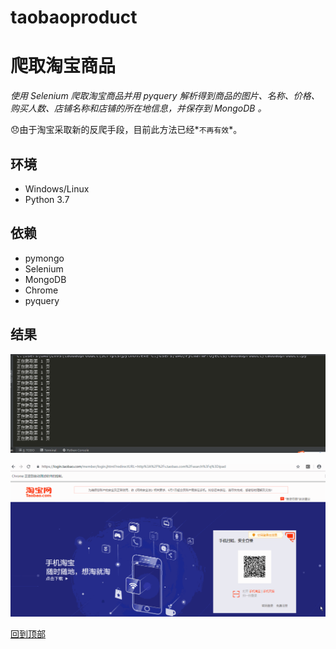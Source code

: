 # taobaoproduct
# 爬取淘宝商品

_使用 Selenium 爬取淘宝商品并用 pyquery 解析得到商品的图片、名称、价格、购买人数、店铺名称和店铺的所在地信息，并保存到 MongoDB 。_

:disappointed:由于淘宝采取新的反爬手段，目前此方法已经*`不再有效`*。

## 环境
* Windows/Linux
* Python 3.7
## 依赖
* pymongo
* Selenium
* MongoDB
* Chrome
* pyquery

 ## 结果
 ![](https://github.com/gxlibra/taobaoproduct/blob/master/taobao1.PNG)
 
 
 
 
 
 
 
 
 
 ![](https://github.com/gxlibra/taobaoproduct/blob/master/taobao2.gif)
 
 
 
 
 
 
 
 
 
 
 
 [回到顶部](#readme)
